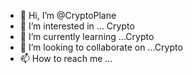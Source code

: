 - 👋 Hi, I’m @CryptoPlane
- 👀 I’m interested in ... Crypto
- 🌱 I’m currently learning ...Crypto
- 💞️ I’m looking to collaborate on ...Crypto
- 📫 How to reach me ...

<!---
CryptoPlane/CryptoPlane is a ✨ special ✨ repository because its `README.md` (this file) appears on your GitHub profile.
You can click the Preview link to take a look at your changes.
--->
